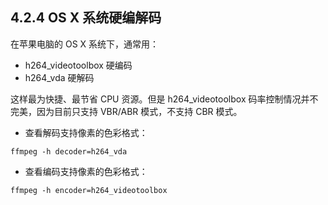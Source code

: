 ## 4.2.4 OS X 系统硬编解码

在苹果电脑的 OS X 系统下，通常用：
- h264_videotoolbox 硬编码
- h264_vda 硬解码

这样最为快捷、最节省 CPU 资源。但是 h264_videotoolbox 码率控制情况并不完美，因为目前只支持 
VBR/ABR 模式，不支持 CBR 模式。

- 查看解码支持像素的色彩格式：
```shell
ffmpeg -h decoder=h264_vda
```
- 查看编码支持像素的色彩格式：
```shell
ffmpeg -h encoder=h264_videotoolbox 
```